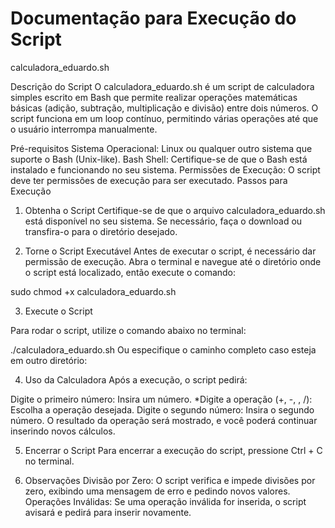 # Documentação para Execução do Script
 calculadora_eduardo.sh

Descrição do Script
O calculadora_eduardo.sh é um script de calculadora simples escrito em Bash que permite realizar operações matemáticas básicas (adição, subtração, multiplicação e divisão) entre dois números. O script funciona em um loop contínuo, permitindo várias operações até que o usuário interrompa manualmente.

Pré-requisitos
Sistema Operacional: Linux ou qualquer outro sistema que suporte o Bash (Unix-like).
Bash Shell: Certifique-se de que o Bash está instalado e funcionando no seu sistema.
Permissões de Execução: O script deve ter permissões de execução para ser executado.
Passos para Execução
1. Obtenha o Script
Certifique-se de que o arquivo calculadora_eduardo.sh está disponível no seu sistema. Se necessário, faça o download ou transfira-o para o diretório desejado.

2. Torne o Script Executável
Antes de executar o script, é necessário dar permissão de execução. Abra o terminal e navegue até o diretório onde o script está localizado, então execute o comando:

sudo chmod +x calculadora_eduardo.sh

3. Execute o Script

Para rodar o script, utilize o comando abaixo no terminal:

./calculadora_eduardo.sh
Ou especifique o caminho completo caso esteja em outro diretório:

4. Uso da Calculadora
Após a execução, o script pedirá:

Digite o primeiro número: Insira um número.
*Digite a operação (+, -, , /): Escolha a operação desejada.
Digite o segundo número: Insira o segundo número.
O resultado da operação será mostrado, e você poderá continuar inserindo novos cálculos.

5. Encerrar o Script
Para encerrar a execução do script, pressione Ctrl + C no terminal.

6. Observações
Divisão por Zero: O script verifica e impede divisões por zero, exibindo uma mensagem de erro e pedindo novos valores.
Operações Inválidas: Se uma operação inválida for inserida, o script avisará e pedirá para inserir novamente. 
